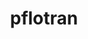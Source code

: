 ---
title: "pflotran"
layout: cache
categories: [package, develop-2025-07-13]
meta: {"compilers": ["gcc@11.4.0", "intel-oneapi-compilers@2025.1.0"], "num_specs": 2, "num_specs_by_stack": {"e4s": 1, "e4s-oneapi": 1, "root": 2}, "oss": ["ubuntu22.04"], "platforms": ["linux"], "stacks": ["e4s", "e4s-oneapi", "root"], "targets": ["x86_64_v3"], "versions": ["5.0.0"]}
spec_details: [{"compiler": "gcc@11.4.0", "hash": "6nkqwmzt3pkwylpn5tkvlc4b43r4ykma", "os": "ubuntu22.04", "platform": "linux", "size": "-", "stacks": ["e4s", "root"], "target": "x86_64_v3", "variants": ["build_system=autotools", "commit=f0fe931c72c03580e489724afeb8c5451406b942", "~rxn"], "versions": ["5.0.0"]}, {"compiler": "intel-oneapi-compilers@2025.1.0", "hash": "xvjdgx3qfyba3ah2smtw64xnlxfzgbli", "os": "ubuntu22.04", "platform": "linux", "size": "-", "stacks": ["e4s-oneapi", "root"], "target": "x86_64_v3", "variants": ["build_system=autotools", "commit=f0fe931c72c03580e489724afeb8c5451406b942", "~rxn"], "versions": ["5.0.0"]}]
---